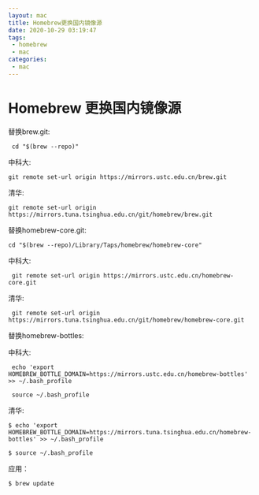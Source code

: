 ```yaml
---
layout: mac
title: Homebrew更换国内镜像源
date: 2020-10-29 03:19:47
tags:
 - homebrew
 - mac
categories:
 - mac 
---
```


# Homebrew 更换国内镜像源

替换brew.git:
```
 cd "$(brew --repo)"
```
中科大:
```
git remote set-url origin https://mirrors.ustc.edu.cn/brew.git
```
清华:
```
git remote set-url origin https://mirrors.tuna.tsinghua.edu.cn/git/homebrew/brew.git
```
替换homebrew-core.git:
```
cd "$(brew --repo)/Library/Taps/homebrew/homebrew-core"
```
中科大:
```
 git remote set-url origin https://mirrors.ustc.edu.cn/homebrew-core.git
```
清华:
```
 git remote set-url origin https://mirrors.tuna.tsinghua.edu.cn/git/homebrew/homebrew-core.git
```

替换homebrew-bottles:

中科大:
```
 echo 'export HOMEBREW_BOTTLE_DOMAIN=https://mirrors.ustc.edu.cn/homebrew-bottles' >> ~/.bash_profile
```
```
 source ~/.bash_profile
```
清华:
```
$ echo 'export HOMEBREW_BOTTLE_DOMAIN=https://mirrors.tuna.tsinghua.edu.cn/homebrew-bottles' >> ~/.bash_profile
```
```
$ source ~/.bash_profile
```
应用：
```
$ brew update
```




